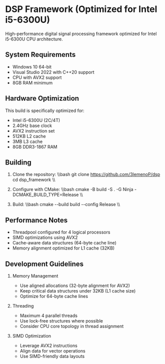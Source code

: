 ﻿# DSP Framework (Optimized for Intel i5-6300U)

High-performance digital signal processing framework optimized for Intel i5-6300U CPU architecture.

## System Requirements

- Windows 10 64-bit
- Visual Studio 2022 with C++20 support
- CPU with AVX2 support
- 8GB RAM minimum

## Hardware Optimization

This build is specifically optimized for:
- Intel i5-6300U (2C/4T)
- 2.4GHz base clock
- AVX2 instruction set
- 512KB L2 cache
- 3MB L3 cache
- 8GB DDR3-1867 RAM

## Building

1. Clone the repository:
   \\\bash
   git clone https://github.com/3lemenoP/dsp
   cd dsp_framework
   \\\

2. Configure with CMake:
   \\\bash
   cmake -B build -S . -G Ninja -DCMAKE_BUILD_TYPE=Release
   \\\

3. Build:
   \\\bash
   cmake --build build --config Release
   \\\

## Performance Notes

- Threadpool configured for 4 logical processors
- SIMD optimizations using AVX2
- Cache-aware data structures (64-byte cache line)
- Memory alignment optimized for L1 cache (32KB)

## Development Guidelines

1. Memory Management
   - Use aligned allocations (32-byte alignment for AVX2)
   - Keep critical data structures under 32KB (L1 cache size)
   - Optimize for 64-byte cache lines

2. Threading
   - Maximum 4 parallel threads
   - Use lock-free structures where possible
   - Consider CPU core topology in thread assignment

3. SIMD Optimization
   - Leverage AVX2 instructions
   - Align data for vector operations
   - Use SIMD-friendly data layouts

